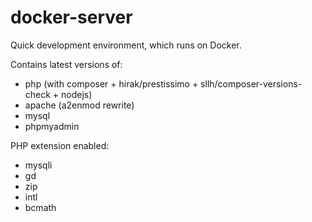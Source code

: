 # docker-server
Quick development environment, which runs on Docker.

Contains latest versions of:
* php (with composer + hirak/prestissimo + sllh/composer-versions-check + nodejs)
* apache (a2enmod rewrite)
* mysql
* phpmyadmin

PHP extension enabled:
* mysqli
* gd
* zip
* intl
* bcmath
